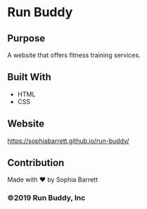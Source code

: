 # Run Buddy

## Purpose
A website that offers fitness training services.

## Built With
* HTML
* CSS

## Website
https://sophiabarrett.github.io/run-buddy/

## Contribution
Made with ♥︎ by Sophia Barrett

### ©2019 Run Buddy, Inc
